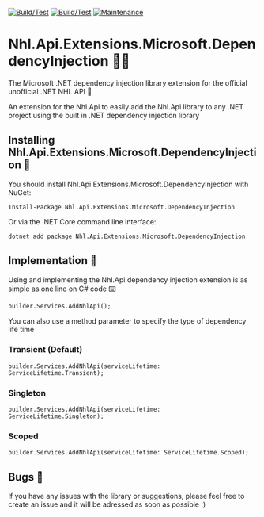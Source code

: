 [![Build/Test](https://github.com/Afischbacher/Nhl.Api.Extensions.Microsoft.DependencyInjection/actions/workflows/build-master.yml/badge.svg)](https://github.com/Afischbacher/Nhl.Api.Extensions.Microsoft.DependencyInjection/actions/workflows/master-build.yml)
[![Build/Test](https://github.com/Afischbacher/Nhl.Api.Extensions.Microsoft.DependencyInjection/actions/workflows/build-develop.yml/badge.svg)](https://github.com/Afischbacher/Nhl.Api.Extensions.Microsoft.DependencyInjection/actions/workflows/develop-build.yml)
[![Maintenance](https://img.shields.io/badge/Maintained%3F-yes-green.svg)](https://GitHub.com/Afischbacher/Nhl.Api.Extensions.Microsoft.DependencyInjection/graphs/commit-activity)

# Nhl.Api.Extensions.Microsoft.DependencyInjection 🧑‍💻
The Microsoft .NET dependency injection library extension for the official unofficial .NET NHL API  🏒

An extension for the Nhl.Api to easily add the Nhl.Api library to any .NET project using the built in .NET dependency injection library

## Installing Nhl.Api.Extensions.Microsoft.DependencyInjection 💭
You should install Nhl.Api.Extensions.Microsoft.DependencyInjection with NuGet:
```
Install-Package Nhl.Api.Extensions.Microsoft.DependencyInjection
```
Or via the .NET Core command line interface:
```
dotnet add package Nhl.Api.Extensions.Microsoft.DependencyInjection
```

## Implementation 🚀
Using and implementing the Nhl.Api dependency injection extension is as simple as one line on C# code ⌨️
```
builder.Services.AddNhlApi();
```

You can also use a method parameter to specify the type of dependency life time

### Transient (Default)
```
builder.Services.AddNhlApi(serviceLifetime: ServiceLifetime.Transient);
```
### Singleton  
```
builder.Services.AddNhlApi(serviceLifetime: ServiceLifetime.Singleton);
```
### Scoped
```
builder.Services.AddNhlApi(serviceLifetime: ServiceLifetime.Scoped);
```

## Bugs 🐛
If you have any issues with the library or suggestions, please feel free to create an issue and it will be adressed as soon as possible :)

